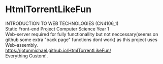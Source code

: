 # HtmlTorrentLikeFun
INTRODUCTION TO WEB TECHNOLOGIES (CN4106_1)\
Static Front-end Project Computer Science Year 1\
Web-server required for fully functionallity but not neccessary(seems on github some extra "back page" functions dont work) as this project uses Web-assembly.\
https://jotunmichael.github.io/HtmlTorrentLikeFun/ <br/>
Everything Custom!.
